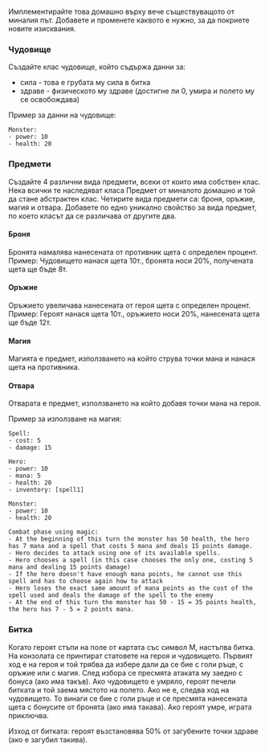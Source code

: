 Имплементирайте това домашно върху вече съществуващото от миналия път. Добавете и променете каквото е нужно, за да покриете новите изисквания.

### Чудовище
Създайте клас чудовище, който съдържа данни за:
- сила - това е грубата му сила в битка
- здраве - физическото му здраве (достигне ли 0, умира и полето му се освобождава)

Пример за данни на чудовище:
```
Monster:
- power: 10
- health: 20
```

### Предмети
Създайте 4 различни вида предмети, всеки от които има собствен клас. Нека всички те наследяват класа Предмет от миналото домашно и той да стане абстрактен клас. Четирите вида предмети са: броня, оръжие, магия и отвара. Добавете по едно уникално свойство за вида предмет, по което класът да се различава от другите два.

#### Броня
Бронята намалява нанесената от противник щета с определен процент. Пример: Чудовището нанася щета 10т., бронята носи 20%, получената щета ще бъде 8т.

#### Оръжие
Оръжието увеличава нанесената от героя щета с определен процент. Пример: Героят нанася щета 10т., оръжието носи 20%, нанесената щета ще бъде 12т.

#### Магия
Магията е предмет, използването на който струва точки мана и нанася щета на противника.

#### Отвара
Отварата е предмет, използването на който добавя точки мана на героя.

Пример за използване на магия:
```
Spell:
- cost: 5
- damage: 15

Hero:
- power: 10
- mana: 5
- health: 20
- inventory: [spell1]

Monster:
- power: 10
- health: 20

Combat phase using magic:
- At the beginning of this turn the monster has 50 health, the hero has 7 mana and a spell that costs 5 mana and deals 15 points damage.
- Hero decides to attack using one of its available spells.
- Hero chooses a spell (in this case chooses the only one, costing 5 mana and dealing 15 points damage)
- If the hero doesn't have enough mana points, he cannot use this spell and has to choose again how to attack
- Hero loses the exact same amount of mana points as the cost of the spell used and deals the damage of the spell to the enemy
- At the end of this turn the monster has 50 - 15 = 35 points health, the hero has 7 - 5 = 2 points mana.
```

### Битка
Когато героят стъпи на поле от картата със символ М, настъпва битка. На конзолата се принтират статовете на героя и чудовището. Първият ход е на героя и той трябва да избере дали да се бие с голи ръце, с оръжие или с магия. След избора се пресмята атаката му заедно с бонуса (ако има такъв). Ако чудовището е умряло, героят печели битката и той заема мястото на полето. Ако не е, следва ход на чудовището. То винаги се бие с голи ръце и се пресмята нанесената щета с бонусите от бронята (ако има такава). Ако героят умре, играта приключва.

Изход от битката: героят възстановява 50% от загубените точки здраве (ако е загубил такива).
